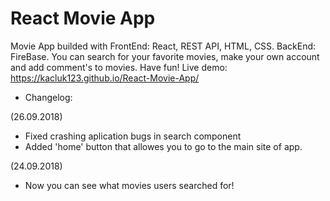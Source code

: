 # React Movie App
Movie App builded with  FrontEnd: React, REST API, HTML, CSS. BackEnd: FireBase. You can search for your favorite movies, make your own account and add comment's to movies. Have fun!
Live demo: https://kacluk123.github.io/React-Movie-App/

- Changelog:

(26.09.2018)
- Fixed crashing aplication bugs in search component
- Added 'home' button that allowes you to go to the main site of app.

(24.09.2018)
- Now you can see what movies users searched for!






